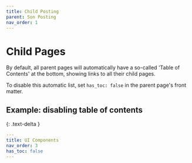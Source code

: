 ```yaml
---
title: Child Posting
parent: Son Posting
nav_order: 1
---
```


# Child Pages

By default, all parent pages will automatically have a so-called 'Table of Contents' at the bottom, showing links to all their child pages.

To disable this automatic list, set `has_toc: false` in the parent page's front matter.

## Example: disabling table of contents
{: .text-delta }

```yaml
---
title: UI Components
nav_order: 3
has_toc: false
---
```
